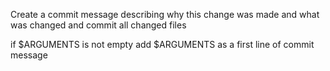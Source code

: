 Create a commit message describing why this change was made and what was changed and commit all changed files

if $ARGUMENTS is not empty add $ARGUMENTS as a first line of commit message 
